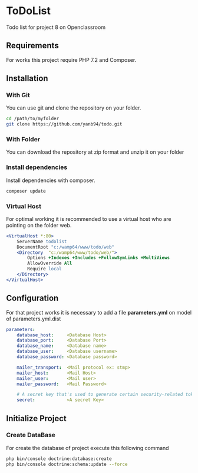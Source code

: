 ToDoList
========

Todo list for project 8 on Openclassroom

## Requirements

For works this project require PHP 7.2 and Composer.

## Installation

### With Git

You can use git and clone the repository on your folder.

```sh
cd /path/to/myfolder
git clone https://github.com/yanb94/todo.git
``` 

### With Folder

You can download the repository at zip format and unzip it on your folder

### Install dependencies 

Install dependencies with composer.

```sh
composer update
```

### Virtual Host

For optimal working it is recommended to use a virtual host who are pointing on the folder web.

```apache
<VirtualHost *:80>
	ServerName todolist
	DocumentRoot "c:/wamp64/www/todo/web"
	<Directory  "c:/wamp64/www/todo/web/">
		Options +Indexes +Includes +FollowSymLinks +MultiViews
		AllowOverride All
		Require local
	</Directory>
</VirtualHost>
```
## Configuration

For that project works it is necessary to add a file **parameters.yml** on model of parameters.yml.dist

```yml
parameters:
    database_host:     <Database Host>
    database_port:     <Database Port>
    database_name:     <Database name>
    database_user:     <Database username>
    database_password: <Database password>

    mailer_transport:  <Mail protocol ex: stmp>
    mailer_host:       <Mail Host>
    mailer_user:       <Mail user>
    mailer_password:   <Mail Password>

    # A secret key that's used to generate certain security-related tokens
    secret:            <A secret Key>
```

## Initialize Project

### Create DataBase

For create the database of project execute this following command
```sh
php bin/console doctrine:database:create
php bin/console doctrine:schema:update --force
```
